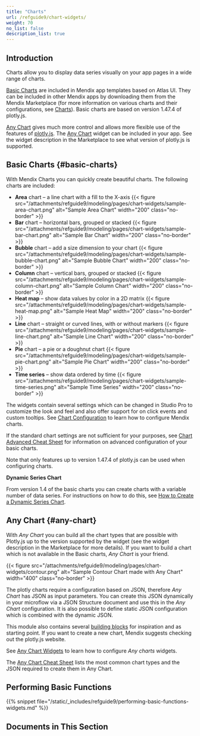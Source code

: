 ```yaml
---
title: "Charts"
url: /refguide9/chart-widgets/
weight: 70
no_list: false
description_list: true 
---
```


## Introduction

Charts allow you to display data series visually on your app pages in a wide range of charts.

[Basic Charts](#basic-charts) are included in Mendix app templates based on Atlas UI. They can be included in other Mendix apps by downloading them from the Mendix Marketplace (for more information on various charts and their configurations, see [Charts](/appstore/widgets/charts/)). Basic charts are based on version 1.47.4 of plotly.js.

[Any Chart](#any-chart) gives much more control and allows more flexible use of the features of [plotly.js](https://plot.ly/). The [Any Chart](/appstore/modules/any-chart/) widget can be included in your app. See the widget description in the Marketplace to see what version of plotly.js is supported.

## Basic Charts {#basic-charts}

With Mendix Charts you can quickly create beautiful charts. The following charts are included:

* **Area** chart – a line chart with a fill to the X-axis {{< figure src="/attachments/refguide9/modeling/pages/chart-widgets/sample-area-chart.png" alt="Sample Area Chart"   width="200"  class="no-border" >}}
* **Bar** chart – horizontal bars, grouped or stacked {{< figure src="/attachments/refguide9/modeling/pages/chart-widgets/sample-bar-chart.png" alt="Sample Bar Chart" width="200" class="no-border" >}}
* **Bubble** chart – add a size dimension to your chart {{< figure src="/attachments/refguide9/modeling/pages/chart-widgets/sample-bubble-chart.png" alt="Sample Bubble Chart" width="200" class="no-border" >}}
* **Column** chart – vertical bars, grouped or stacked {{< figure src="/attachments/refguide9/modeling/pages/chart-widgets/sample-column-chart.png" alt="Sample Column Chart" width="200" class="no-border" >}}
* **Heat map** – show data values by color in a 2D matrix {{< figure src="/attachments/refguide9/modeling/pages/chart-widgets/sample-heat-map.png" alt="Sample Heat Map" width="200" class="no-border" >}}
* **Line** chart – straight or curved lines, with or without markers {{< figure src="/attachments/refguide9/modeling/pages/chart-widgets/sample-line-chart.png" alt="Sample Line Chart" width="200" class="no-border" >}}
* **Pie** chart – a pie or a doughnut chart {{< figure src="/attachments/refguide9/modeling/pages/chart-widgets/sample-pie-chart.png" alt="Sample Pie Chart" width="200" class="no-border" >}}
* **Time series** – show data ordered by time {{< figure src="/attachments/refguide9/modeling/pages/chart-widgets/sample-time-series.png" alt="Sample Time Series" width="200" class="no-border" >}}

The widgets contain several settings which can be changed in Studio Pro to customize the look and feel and also offer support for on click events and custom tooltips. See [Chart Configuration](/refguide9/charts-configuration/) to learn how to configure Mendix charts.

If the standard chart settings are not sufficient for your purposes, see [Chart Advanced Cheat Sheet](/refguide9/charts-advanced-cheat-sheet/) for information on advanced configuration of your basic charts.

Note that only features up to version 1.47.4 of plotly.js can be used when configuring charts.

**Dynamic Series Chart**

From version 1.4 of the basic charts you can create charts with a variable number of data series. For instructions on how to do this, see [How to Create a Dynamic Series Chart](/appstore/widgets/charts-dynamic-series/).

## Any Chart {#any-chart}

With *Any Chart* you can build all the chart types that are possible with Plotly.js up to the version supported by the widget (see the widget description in the Marketplace for more details). If you want to build a chart which is not available in the Basic charts, *Any Chart* is your friend.

{{< figure src="/attachments/refguide9/modeling/pages/chart-widgets/contour.png" alt="Sample Contour Chart made with Any Chart"   width="400"  class="no-border" >}}

The plotly charts require a configuration based on JSON, therefore *Any Chart* has JSON as input parameters. You can create this JSON dynamically in your microflow via a JSON Structure document and use this in the *Any Chart* configuration. It is also possible to define static JSON configuration which is combined with the dynamic JSON.

This module also contains several [building blocks](/refguide9/charts-any-building-blocks/) for inspiration and as starting point. If you want to create a new chart, Mendix suggests checking out the plotly.js website.

See [Any Chart Widgets](/refguide9/charts-any-configuration/) to learn how to configure *Any charts* widgets.

The [Any Chart Cheat Sheet](/refguide9/charts-any-cheat-sheet/) lists the most common chart types and the JSON required to create them in Any Chart.

## Performing Basic Functions

{{% snippet file="/static/_includes/refguide9/performing-basic-functions-widgets.md" %}}

## Documents in This Section
